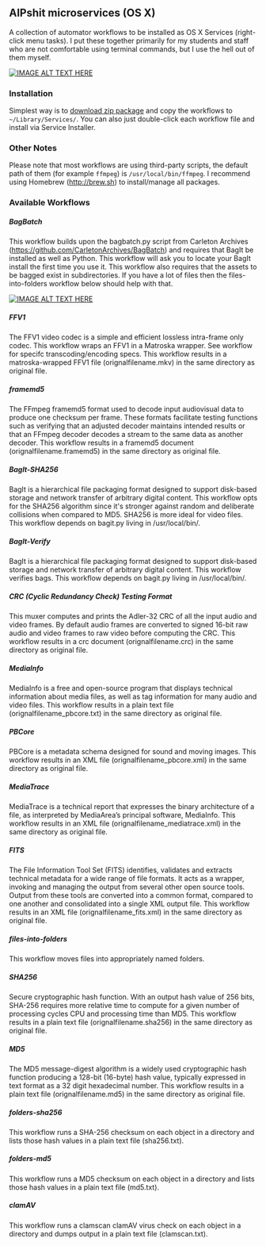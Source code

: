 ## AIPshit microservices (OS X)

A collection of automator workflows to be installed as OS X Services (right-click menu tasks). I put these together primarily for my students and staff who are not comfortable using terminal commands, but I use the hell out of them myself.

[![IMAGE ALT TEXT HERE](http://people.oregonstate.edu/~davibria/files/1.png)](https://dl.dropboxusercontent.com/u/2070498/files/1.png)

### Installation

Simplest way is to [download zip package](https://github.com/tvc15brian/dpu-microservices/archive/master.zip) and copy the workflows to `~/Library/Services/`. You can also just double-click each workflow file and install via Service Installer.

### Other Notes

Please note that most workflows are using third-party scripts, the default path of them (for example `ffmpeg`) is `/usr/local/bin/ffmpeg`. I recommend using Homebrew (http://brew.sh) to install/manage all packages.

### Available Workflows
##### BagBatch 

This workflow builds upon the bagbatch.py script from Carleton Archives (https://github.com/CarletonArchives/BagBatch) and requires that BagIt be installed as well as Python. This workflow will ask you to locate your BagIt install the first time you use it. This workflow also requires that the assets to be bagged exist in subdirectories. If you have a lot of files then the files-into-folders workflow below should help with that. 

[![IMAGE ALT TEXT HERE](http://people.oregonstate.edu/~davibria/files/2.png)](https://youtu.be/f5mIuS3_5Fg)

##### FFV1 

The FFV1 video codec is a simple and efficient lossless intra-frame only codec. This workflow wraps an FFV1 in a Matroska wrapper. See workflow for specifc transcoding/encoding specs. This workflow results in a matroska-wrapped FFV1 file (orignalfilename.mkv) in the same directory as original file.

##### framemd5

The FFmpeg ​framemd5 format used to decode input audiovisual data to produce one checksum per frame. These formats facilitate testing functions such as verifying that an adjusted decoder maintains intended results or that an FFmpeg decoder decodes a stream to the same data as another decoder. This workflow results in a framemd5 document (orignalfilename.framemd5) in the same directory as original file.
 
##### BagIt-SHA256

BagIt is a hierarchical file packaging format designed to support disk-based storage and network transfer of arbitrary digital content. This workflow opts for the SHA256 algorithm since it's stronger against random and deliberate collisions when compared to MD5. SHA256 is more ideal for video files. This workflow depends on bagit.py living in /usr/local/bin/.

##### BagIt-Verify

BagIt is a hierarchical file packaging format designed to support disk-based storage and network transfer of arbitrary digital content. This workflow verifies bags. This workflow depends on bagit.py living in /usr/local/bin/.

##### CRC (Cyclic Redundancy Check) Testing Format

This muxer computes and prints the Adler-32 CRC of all the input audio and video frames. By default audio frames are converted to signed 16-bit raw audio and video frames to raw video before computing the CRC. This workflow results in a crc document (orignalfilename.crc) in the same directory as original file.


##### MediaInfo

MediaInfo is a free and open-source program that displays technical information about media files, as well as tag information for many audio and video files. This workflow results in a plain text file (orignalfilename_pbcore.txt) in the same directory as original file.

##### PBCore

PBCore is a metadata schema designed for sound and moving images. This workflow results in an XML file (orignalfilename_pbcore.xml) in the same directory as original file.


##### MediaTrace

MediaTrace is a technical report that expresses the binary architecture of a file, as interpreted by MediaArea’s principal software, MediaInfo. This workflow results in an XML file (orignalfilename_mediatrace.xml) in the same directory as original file.


##### FITS

The File Information Tool Set (FITS) identifies, validates and extracts technical metadata for a wide range of file formats. It acts as a wrapper, invoking and managing the output from several other open source tools. Output from these tools are converted into a common format, compared to one another and consolidated into a single XML output file. This workflow results in an XML file (orignalfilename_fits.xml) in the same directory as original file.

##### files-into-folders

This workflow moves files into appropriately named folders. 


##### SHA256

Secure cryptographic hash function. With an output hash value of 256 bits, SHA-256 requires more relative time to compute for a given number of processing cycles CPU and processing time than MD5. This workflow results in a plain text file (orignalfilename.sha256) in the same directory as original file.


##### MD5

The MD5 message-digest algorithm is a widely used cryptographic hash function producing a 128-bit (16-byte) hash value, typically expressed in text format as a 32 digit hexadecimal number. This workflow results in a plain text file (orignalfilename.md5) in the same directory as original file.


##### folders-sha256

This workflow runs a SHA-256 checksum on each object in a directory and lists those hash values in a plain text file (sha256.txt).

##### folders-md5

This workflow runs a MD5 checksum on each object in a directory and lists those hash values in a plain text file (md5.txt).


##### clamAV

This workflow runs a clamscan clamAV virus check on each object in a directory and dumps output in a plain text file (clamscan.txt).